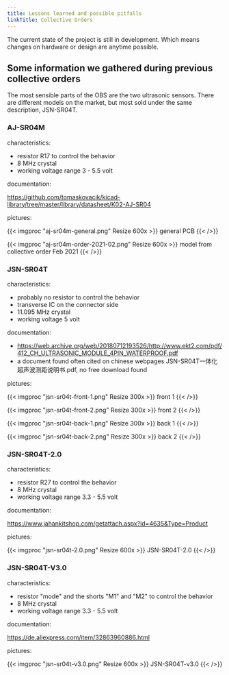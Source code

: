 ```yaml
---
title: Lessons learned and possible pitfalls
linkTitle: Collective Orders
---
```


The current state of the project is still in development.
Which means changes on hardware or design are anytime possible.

## Some information we gathered during previous collective orders

The most sensible parts of the OBS are the two ultrasonic sensors.
There are different models on the market, but most sold under the same description, JSN-SR04T.

### AJ-SR04M

characteristics:
- resistor R17 to control the behavior
- 8 MHz crystal
- working voltage range 3 - 5.5 volt

documentation:

https://github.com/tomaskovacik/kicad-library/tree/master/library/datasheet/K02-AJ-SR04

pictures:

{{< imgproc "aj-sr04m-general.png" Resize 600x >}}
general PCB
{{< />}}

{{< imgproc "aj-sr04m-order-2021-02.png" Resize 600x >}}
model from collective order Feb 2021
{{< />}}

### JSN-SR04T

characteristics:
- probably no resistor to control the behavior
- transverse IC on the connector side
- 11.095 MHz crystal
- working voltage 5 volt

documentation:

- https://web.archive.org/web/20180712193526/http://www.ekt2.com/pdf/412_CH_ULTRASONIC_MODULE_4PIN_WATERPROOF.pdf
- a document found often cited on chinese webpages JSN-SR04T一体化超声波测距说明书.pdf, no free download found 

pictures:

{{< imgproc "jsn-sr04t-front-1.png" Resize 300x >}}
front 1
{{< />}}

{{< imgproc "jsn-sr04t-front-2.png" Resize 300x >}}
front 2
{{< />}}

{{< imgproc "jsn-sr04t-back-1.png" Resize 300x >}}
back 1
{{< />}}

{{< imgproc "jsn-sr04t-back-2.png" Resize 300x >}}
back 2
{{< />}}

### JSN-SR04T-2.0

characteristics:
- resistor R27 to control the behavior
- 8 MHz crystal
- working voltage range 3.3 - 5.5 volt

documentation:

https://www.jahankitshop.com/getattach.aspx?id=4635&Type=Product

pictures:

{{< imgproc "jsn-sr04t-2.0.png" Resize 600x >}}
JSN-SR04T-2.0
{{< />}}

### JSN-SR04T-V3.0

characteristics:
- resistor "mode" and the shorts "M1" and "M2" to control the behavior
- 8 MHz crystal
- working voltage range 3.3 - 5.5 volt

documentation:

https://de.aliexpress.com/item/32863960886.html

pictures:

{{< imgproc "jsn-sr04t-v3.0.png" Resize 600x >}}
JSN-SR04T-v3.0
{{< />}}
